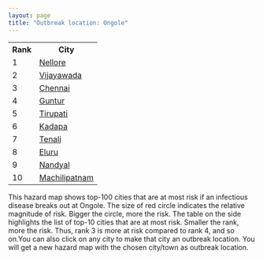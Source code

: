 ```yaml
---
layout: page
title: "Outbreak location: Ongole"
---
```

<div class="flex-container">
<div class="flex-item-left" id="mapid">
<script src="https://buda-magenta.github.io/hazard_map/load_map.js"></script>

<script>
var marker_outbreak = L.marker([15.507554, 80.060800],{"autoPan": true}).addTo(map); marker_outbreak.bindTooltip("Ongole").openTooltip();

var circle_1 = L.circle([14.449372, 79.987376], {"pane": "markerPane", "color": "red", "fill": true, "fillOpacity": 0.2, "fillRule": "evenodd", "lineCap": "round", "lineJoin": "round", "opacity": 1.0, "radius": 115719, "stroke": true, "weight": 3}).addTo(map);
circle_1.bindTooltip("Nellore<br>rank: 1<br>hazard index: 0.115720")
circle_1.bindPopup('<a href="https://buda-magenta.github.io/hazard_map/Nellore">Nellore</a>')

var circle_2 = L.circle([16.508759, 80.618510], {"pane": "markerPane", "color": "red", "fill": true, "fillOpacity": 0.2, "fillRule": "evenodd", "lineCap": "round", "lineJoin": "round", "opacity": 1.0, "radius": 60325, "stroke": true, "weight": 3}).addTo(map);
circle_2.bindTooltip("Vijayawada<br>rank: 2<br>hazard index: 0.060325")
circle_2.bindPopup('<a href="https://buda-magenta.github.io/hazard_map/Vijayawada">Vijayawada</a>')

var circle_3 = L.circle([13.083694, 80.270186], {"pane": "markerPane", "color": "red", "fill": true, "fillOpacity": 0.2, "fillRule": "evenodd", "lineCap": "round", "lineJoin": "round", "opacity": 1.0, "radius": 25767, "stroke": true, "weight": 3}).addTo(map);
circle_3.bindTooltip("Chennai<br>rank: 3<br>hazard index: 0.025767")
circle_3.bindPopup('<a href="https://buda-magenta.github.io/hazard_map/Chennai">Chennai</a>')

var circle_4 = L.circle([16.291519, 80.454159], {"pane": "markerPane", "color": "red", "fill": true, "fillOpacity": 0.2, "fillRule": "evenodd", "lineCap": "round", "lineJoin": "round", "opacity": 1.0, "radius": 22494, "stroke": true, "weight": 3}).addTo(map);
circle_4.bindTooltip("Guntur<br>rank: 4<br>hazard index: 0.022495")
circle_4.bindPopup('<a href="https://buda-magenta.github.io/hazard_map/Guntur">Guntur</a>')

var circle_5 = L.circle([13.631637, 79.423171], {"pane": "markerPane", "color": "red", "fill": true, "fillOpacity": 0.2, "fillRule": "evenodd", "lineCap": "round", "lineJoin": "round", "opacity": 1.0, "radius": 22053, "stroke": true, "weight": 3}).addTo(map);
circle_5.bindTooltip("Tirupati<br>rank: 5<br>hazard index: 0.022053")
circle_5.bindPopup('<a href="https://buda-magenta.github.io/hazard_map/Tirupati">Tirupati</a>')

var circle_6 = L.circle([14.475294, 78.821686], {"pane": "markerPane", "color": "red", "fill": true, "fillOpacity": 0.2, "fillRule": "evenodd", "lineCap": "round", "lineJoin": "round", "opacity": 1.0, "radius": 12834, "stroke": true, "weight": 3}).addTo(map);
circle_6.bindTooltip("Kadapa<br>rank: 6<br>hazard index: 0.012834")
circle_6.bindPopup('<a href="https://buda-magenta.github.io/hazard_map/Kadapa">Kadapa</a>')

var circle_7 = L.circle([16.237773, 80.646422], {"pane": "markerPane", "color": "red", "fill": true, "fillOpacity": 0.2, "fillRule": "evenodd", "lineCap": "round", "lineJoin": "round", "opacity": 1.0, "radius": 9878, "stroke": true, "weight": 3}).addTo(map);
circle_7.bindTooltip("Tenali<br>rank: 7<br>hazard index: 0.009878")
circle_7.bindPopup('<a href="https://buda-magenta.github.io/hazard_map/Tenali">Tenali</a>')

var circle_8 = L.circle([16.676135, 81.170868], {"pane": "markerPane", "color": "red", "fill": true, "fillOpacity": 0.2, "fillRule": "evenodd", "lineCap": "round", "lineJoin": "round", "opacity": 1.0, "radius": 7819, "stroke": true, "weight": 3}).addTo(map);
circle_8.bindTooltip("Eluru<br>rank: 8<br>hazard index: 0.007820")
circle_8.bindPopup('<a href="https://buda-magenta.github.io/hazard_map/Eluru">Eluru</a>')

var circle_9 = L.circle([15.475377, 78.478558], {"pane": "markerPane", "color": "red", "fill": true, "fillOpacity": 0.2, "fillRule": "evenodd", "lineCap": "round", "lineJoin": "round", "opacity": 1.0, "radius": 7727, "stroke": true, "weight": 3}).addTo(map);
circle_9.bindTooltip("Nandyal<br>rank: 9<br>hazard index: 0.007727")
circle_9.bindPopup('<a href="https://buda-magenta.github.io/hazard_map/Nandyal">Nandyal</a>')

var circle_10 = L.circle([16.181939, 81.135130], {"pane": "markerPane", "color": "red", "fill": true, "fillOpacity": 0.2, "fillRule": "evenodd", "lineCap": "round", "lineJoin": "round", "opacity": 1.0, "radius": 6403, "stroke": true, "weight": 3}).addTo(map);
circle_10.bindTooltip("Machilipatnam<br>rank: 10<br>hazard index: 0.006404")
circle_10.bindPopup('<a href="https://buda-magenta.github.io/hazard_map/Machilipatnam">Machilipatnam</a>')

var circle_11 = L.circle([17.723128, 83.301284], {"pane": "markerPane", "color": "red", "fill": true, "fillOpacity": 0.2, "fillRule": "evenodd", "lineCap": "round", "lineJoin": "round", "opacity": 1.0, "radius": 6389, "stroke": true, "weight": 3}).addTo(map);
circle_11.bindTooltip("Visakhapatnam<br>rank: 11<br>hazard index: 0.006389")
circle_11.bindPopup('<a href="https://buda-magenta.github.io/hazard_map/Visakhapatnam">Visakhapatnam</a>')

var circle_12 = L.circle([14.752266, 78.548552], {"pane": "markerPane", "color": "red", "fill": true, "fillOpacity": 0.2, "fillRule": "evenodd", "lineCap": "round", "lineJoin": "round", "opacity": 1.0, "radius": 6355, "stroke": true, "weight": 3}).addTo(map);
circle_12.bindTooltip("Proddatur<br>rank: 12<br>hazard index: 0.006356")
circle_12.bindPopup('<a href="https://buda-magenta.github.io/hazard_map/Proddatur">Proddatur</a>')

var circle_13 = L.circle([17.388786, 78.461065], {"pane": "markerPane", "color": "red", "fill": true, "fillOpacity": 0.2, "fillRule": "evenodd", "lineCap": "round", "lineJoin": "round", "opacity": 1.0, "radius": 5813, "stroke": true, "weight": 3}).addTo(map);
circle_13.bindTooltip("Hyderabad<br>rank: 13<br>hazard index: 0.005814")
circle_13.bindPopup('<a href="https://buda-magenta.github.io/hazard_map/Hyderabad">Hyderabad</a>')

var circle_14 = L.circle([16.094950, 80.165878], {"pane": "markerPane", "color": "red", "fill": true, "fillOpacity": 0.2, "fillRule": "evenodd", "lineCap": "round", "lineJoin": "round", "opacity": 1.0, "radius": 5562, "stroke": true, "weight": 3}).addTo(map);
circle_14.bindTooltip("Chilakaluripet<br>rank: 14<br>hazard index: 0.005563")
circle_14.bindPopup('<a href="https://buda-magenta.github.io/hazard_map/Chilakaluripet">Chilakaluripet</a>')

var circle_15 = L.circle([16.542769, 81.527344], {"pane": "markerPane", "color": "red", "fill": true, "fillOpacity": 0.2, "fillRule": "evenodd", "lineCap": "round", "lineJoin": "round", "opacity": 1.0, "radius": 5549, "stroke": true, "weight": 3}).addTo(map);
circle_15.bindTooltip("Bhimavaram<br>rank: 15<br>hazard index: 0.005550")
circle_15.bindPopup('<a href="https://buda-magenta.github.io/hazard_map/Bhimavaram">Bhimavaram</a>')

var circle_16 = L.circle([16.432998, 80.993715], {"pane": "markerPane", "color": "red", "fill": true, "fillOpacity": 0.2, "fillRule": "evenodd", "lineCap": "round", "lineJoin": "round", "opacity": 1.0, "radius": 4898, "stroke": true, "weight": 3}).addTo(map);
circle_16.bindTooltip("Gudivada<br>rank: 16<br>hazard index: 0.004898")
circle_16.bindPopup('<a href="https://buda-magenta.github.io/hazard_map/Gudivada">Gudivada</a>')

var circle_17 = L.circle([17.005045, 81.780473], {"pane": "markerPane", "color": "red", "fill": true, "fillOpacity": 0.2, "fillRule": "evenodd", "lineCap": "round", "lineJoin": "round", "opacity": 1.0, "radius": 4488, "stroke": true, "weight": 3}).addTo(map);
circle_17.bindTooltip("Rajahmundry<br>rank: 17<br>hazard index: 0.004488")
circle_17.bindPopup('<a href="https://buda-magenta.github.io/hazard_map/Rajahmundry">Rajahmundry</a>')

var circle_18 = L.circle([12.979120, 77.591300], {"pane": "markerPane", "color": "red", "fill": true, "fillOpacity": 0.2, "fillRule": "evenodd", "lineCap": "round", "lineJoin": "round", "opacity": 1.0, "radius": 3954, "stroke": true, "weight": 3}).addTo(map);
circle_18.bindTooltip("Bangalore<br>rank: 18<br>hazard index: 0.003954")
circle_18.bindPopup('<a href="https://buda-magenta.github.io/hazard_map/Bangalore">Bangalore</a>')

var circle_19 = L.circle([16.238924, 80.047288], {"pane": "markerPane", "color": "red", "fill": true, "fillOpacity": 0.2, "fillRule": "evenodd", "lineCap": "round", "lineJoin": "round", "opacity": 1.0, "radius": 3090, "stroke": true, "weight": 3}).addTo(map);
circle_19.bindTooltip("Narasaraopet<br>rank: 19<br>hazard index: 0.003091")
circle_19.bindPopup('<a href="https://buda-magenta.github.io/hazard_map/Narasaraopet">Narasaraopet</a>')

var circle_20 = L.circle([16.943738, 82.235061], {"pane": "markerPane", "color": "red", "fill": true, "fillOpacity": 0.2, "fillRule": "evenodd", "lineCap": "round", "lineJoin": "round", "opacity": 1.0, "radius": 2995, "stroke": true, "weight": 3}).addTo(map);
circle_20.bindTooltip("Kakinada<br>rank: 20<br>hazard index: 0.002995")
circle_20.bindPopup('<a href="https://buda-magenta.github.io/hazard_map/Kakinada">Kakinada</a>')

var circle_21 = L.circle([11.001812, 76.962842], {"pane": "markerPane", "color": "red", "fill": true, "fillOpacity": 0.2, "fillRule": "evenodd", "lineCap": "round", "lineJoin": "round", "opacity": 1.0, "radius": 2704, "stroke": true, "weight": 3}).addTo(map);
circle_21.bindTooltip("Coimbatore<br>rank: 21<br>hazard index: 0.002705")
circle_21.bindPopup('<a href="https://buda-magenta.github.io/hazard_map/Coimbatore">Coimbatore</a>')

var circle_22 = L.circle([11.664300, 78.146000], {"pane": "markerPane", "color": "red", "fill": true, "fillOpacity": 0.2, "fillRule": "evenodd", "lineCap": "round", "lineJoin": "round", "opacity": 1.0, "radius": 2117, "stroke": true, "weight": 3}).addTo(map);
circle_22.bindTooltip("Salem<br>rank: 22<br>hazard index: 0.002118")
circle_22.bindPopup('<a href="https://buda-magenta.github.io/hazard_map/Salem">Salem</a>')

var circle_23 = L.circle([22.541418, 88.357691], {"pane": "markerPane", "color": "red", "fill": true, "fillOpacity": 0.2, "fillRule": "evenodd", "lineCap": "round", "lineJoin": "round", "opacity": 1.0, "radius": 2081, "stroke": true, "weight": 3}).addTo(map);
circle_23.bindTooltip("Kolkata<br>rank: 23<br>hazard index: 0.002082")
circle_23.bindPopup('<a href="https://buda-magenta.github.io/hazard_map/Kolkata">Kolkata</a>')

var circle_24 = L.circle([13.160105, 79.155551], {"pane": "markerPane", "color": "red", "fill": true, "fillOpacity": 0.2, "fillRule": "evenodd", "lineCap": "round", "lineJoin": "round", "opacity": 1.0, "radius": 1987, "stroke": true, "weight": 3}).addTo(map);
circle_24.bindTooltip("Chittoor<br>rank: 24<br>hazard index: 0.001987")
circle_24.bindPopup('<a href="https://buda-magenta.github.io/hazard_map/Chittoor">Chittoor</a>')

var circle_25 = L.circle([16.857964, 79.217494], {"pane": "markerPane", "color": "red", "fill": true, "fillOpacity": 0.2, "fillRule": "evenodd", "lineCap": "round", "lineJoin": "round", "opacity": 1.0, "radius": 1478, "stroke": true, "weight": 3}).addTo(map);
circle_25.bindTooltip("Nalgonda<br>rank: 25<br>hazard index: 0.001478")
circle_25.bindPopup('<a href="https://buda-magenta.github.io/hazard_map/Nalgonda">Nalgonda</a>')

var circle_26 = L.circle([13.573260, 78.479146], {"pane": "markerPane", "color": "red", "fill": true, "fillOpacity": 0.2, "fillRule": "evenodd", "lineCap": "round", "lineJoin": "round", "opacity": 1.0, "radius": 1271, "stroke": true, "weight": 3}).addTo(map);
circle_26.bindTooltip("Madanapalle<br>rank: 26<br>hazard index: 0.001272")
circle_26.bindPopup('<a href="https://buda-magenta.github.io/hazard_map/Madanapalle">Madanapalle</a>')

var circle_27 = L.circle([14.422347, 77.720069], {"pane": "markerPane", "color": "red", "fill": true, "fillOpacity": 0.2, "fillRule": "evenodd", "lineCap": "round", "lineJoin": "round", "opacity": 1.0, "radius": 1143, "stroke": true, "weight": 3}).addTo(map);
circle_27.bindTooltip("Dharmavaram<br>rank: 27<br>hazard index: 0.001144")
circle_27.bindPopup('<a href="https://buda-magenta.github.io/hazard_map/Dharmavaram">Dharmavaram</a>')

var circle_28 = L.circle([16.870988, 79.561398], {"pane": "markerPane", "color": "red", "fill": true, "fillOpacity": 0.2, "fillRule": "evenodd", "lineCap": "round", "lineJoin": "round", "opacity": 1.0, "radius": 1135, "stroke": true, "weight": 3}).addTo(map);
circle_28.bindTooltip("Miryalaguda<br>rank: 28<br>hazard index: 0.001136")
circle_28.bindPopup('<a href="https://buda-magenta.github.io/hazard_map/Miryalaguda">Miryalaguda</a>')

var circle_29 = L.circle([11.101781, 77.345192], {"pane": "markerPane", "color": "red", "fill": true, "fillOpacity": 0.2, "fillRule": "evenodd", "lineCap": "round", "lineJoin": "round", "opacity": 1.0, "radius": 966, "stroke": true, "weight": 3}).addTo(map);
circle_29.bindTooltip("Tiruppur<br>rank: 29<br>hazard index: 0.000966")
circle_29.bindPopup('<a href="https://buda-magenta.github.io/hazard_map/Tiruppur">Tiruppur</a>')

var circle_30 = L.circle([20.266777, 85.843559], {"pane": "markerPane", "color": "red", "fill": true, "fillOpacity": 0.2, "fillRule": "evenodd", "lineCap": "round", "lineJoin": "round", "opacity": 1.0, "radius": 942, "stroke": true, "weight": 3}).addTo(map);
circle_30.bindTooltip("Bhubaneswar<br>rank: 30<br>hazard index: 0.000942")
circle_30.bindPopup('<a href="https://buda-magenta.github.io/hazard_map/Bhubaneswar">Bhubaneswar</a>')

var circle_31 = L.circle([21.149813, 79.082056], {"pane": "markerPane", "color": "red", "fill": true, "fillOpacity": 0.2, "fillRule": "evenodd", "lineCap": "round", "lineJoin": "round", "opacity": 1.0, "radius": 872, "stroke": true, "weight": 3}).addTo(map);
circle_31.bindTooltip("Nagpur<br>rank: 31<br>hazard index: 0.000873")
circle_31.bindPopup('<a href="https://buda-magenta.github.io/hazard_map/Nagpur">Nagpur</a>')

var circle_32 = L.circle([8.576971, 77.050125], {"pane": "markerPane", "color": "red", "fill": true, "fillOpacity": 0.2, "fillRule": "evenodd", "lineCap": "round", "lineJoin": "round", "opacity": 1.0, "radius": 856, "stroke": true, "weight": 3}).addTo(map);
circle_32.bindTooltip("Thiruvananthapuram<br>rank: 32<br>hazard index: 0.000857")
circle_32.bindPopup('<a href="https://buda-magenta.github.io/hazard_map/Thiruvananthapuram">Thiruvananthapuram</a>')

var circle_33 = L.circle([10.525626, 76.213254], {"pane": "markerPane", "color": "red", "fill": true, "fillOpacity": 0.2, "fillRule": "evenodd", "lineCap": "round", "lineJoin": "round", "opacity": 1.0, "radius": 712, "stroke": true, "weight": 3}).addTo(map);
circle_33.bindTooltip("Thrissur<br>rank: 33<br>hazard index: 0.000712")
circle_33.bindPopup('<a href="https://buda-magenta.github.io/hazard_map/Thrissur">Thrissur</a>')

var circle_34 = L.circle([15.830925, 78.042537], {"pane": "markerPane", "color": "red", "fill": true, "fillOpacity": 0.2, "fillRule": "evenodd", "lineCap": "round", "lineJoin": "round", "opacity": 1.0, "radius": 710, "stroke": true, "weight": 3}).addTo(map);
circle_34.bindTooltip("Kurnool<br>rank: 34<br>hazard index: 0.000710")
circle_34.bindPopup('<a href="https://buda-magenta.github.io/hazard_map/Kurnool">Kurnool</a>')

var circle_35 = L.circle([13.125476, 80.094090], {"pane": "markerPane", "color": "red", "fill": true, "fillOpacity": 0.2, "fillRule": "evenodd", "lineCap": "round", "lineJoin": "round", "opacity": 1.0, "radius": 703, "stroke": true, "weight": 3}).addTo(map);
circle_35.bindTooltip("Avadi<br>rank: 35<br>hazard index: 0.000704")
circle_35.bindPopup('<a href="https://buda-magenta.github.io/hazard_map/Avadi">Avadi</a>')

var circle_36 = L.circle([16.876586, 81.545145], {"pane": "markerPane", "color": "red", "fill": true, "fillOpacity": 0.2, "fillRule": "evenodd", "lineCap": "round", "lineJoin": "round", "opacity": 1.0, "radius": 646, "stroke": true, "weight": 3}).addTo(map);
circle_36.bindTooltip("Tadepalligudem<br>rank: 36<br>hazard index: 0.000646")
circle_36.bindPopup('<a href="https://buda-magenta.github.io/hazard_map/Tadepalligudem">Tadepalligudem</a>')

var circle_37 = L.circle([10.804973, 78.687030], {"pane": "markerPane", "color": "red", "fill": true, "fillOpacity": 0.2, "fillRule": "evenodd", "lineCap": "round", "lineJoin": "round", "opacity": 1.0, "radius": 640, "stroke": true, "weight": 3}).addTo(map);
circle_37.bindTooltip("Tiruchirappalli<br>rank: 37<br>hazard index: 0.000640")
circle_37.bindPopup('<a href="https://buda-magenta.github.io/hazard_map/Tiruchirappalli">Tiruchirappalli</a>')

var circle_38 = L.circle([17.980609, 79.598212], {"pane": "markerPane", "color": "red", "fill": true, "fillOpacity": 0.2, "fillRule": "evenodd", "lineCap": "round", "lineJoin": "round", "opacity": 1.0, "radius": 602, "stroke": true, "weight": 3}).addTo(map);
circle_38.bindTooltip("Warangal<br>rank: 38<br>hazard index: 0.000602")
circle_38.bindPopup('<a href="https://buda-magenta.github.io/hazard_map/Warangal">Warangal</a>')

var circle_39 = L.circle([15.143395, 76.919388], {"pane": "markerPane", "color": "red", "fill": true, "fillOpacity": 0.2, "fillRule": "evenodd", "lineCap": "round", "lineJoin": "round", "opacity": 1.0, "radius": 550, "stroke": true, "weight": 3}).addTo(map);
circle_39.bindTooltip("Bellary<br>rank: 39<br>hazard index: 0.000551")
circle_39.bindPopup('<a href="https://buda-magenta.github.io/hazard_map/Bellary">Bellary</a>')

var circle_40 = L.circle([23.795281, 86.430964], {"pane": "markerPane", "color": "red", "fill": true, "fillOpacity": 0.2, "fillRule": "evenodd", "lineCap": "round", "lineJoin": "round", "opacity": 1.0, "radius": 538, "stroke": true, "weight": 3}).addTo(map);
circle_40.bindTooltip("Dhanbad<br>rank: 40<br>hazard index: 0.000539")
circle_40.bindPopup('<a href="https://buda-magenta.github.io/hazard_map/Dhanbad">Dhanbad</a>')

var circle_41 = L.circle([18.112082, 83.405220], {"pane": "markerPane", "color": "red", "fill": true, "fillOpacity": 0.2, "fillRule": "evenodd", "lineCap": "round", "lineJoin": "round", "opacity": 1.0, "radius": 511, "stroke": true, "weight": 3}).addTo(map);
circle_41.bindTooltip("Vizianagaram<br>rank: 41<br>hazard index: 0.000511")
circle_41.bindPopup('<a href="https://buda-magenta.github.io/hazard_map/Vizianagaram">Vizianagaram</a>')

var circle_42 = L.circle([13.156387, 80.300528], {"pane": "markerPane", "color": "red", "fill": true, "fillOpacity": 0.2, "fillRule": "evenodd", "lineCap": "round", "lineJoin": "round", "opacity": 1.0, "radius": 507, "stroke": true, "weight": 3}).addTo(map);
circle_42.bindTooltip("Tiruvottiyur<br>rank: 42<br>hazard index: 0.000507")
circle_42.bindPopup('<a href="https://buda-magenta.github.io/hazard_map/Tiruvottiyur">Tiruvottiyur</a>')

var circle_43 = L.circle([12.794811, 79.000641], {"pane": "markerPane", "color": "red", "fill": true, "fillOpacity": 0.2, "fillRule": "evenodd", "lineCap": "round", "lineJoin": "round", "opacity": 1.0, "radius": 502, "stroke": true, "weight": 3}).addTo(map);
circle_43.bindTooltip("Vellore<br>rank: 43<br>hazard index: 0.000503")
circle_43.bindPopup('<a href="https://buda-magenta.github.io/hazard_map/Vellore">Vellore</a>')

var circle_44 = L.circle([20.468600, 85.879200], {"pane": "markerPane", "color": "red", "fill": true, "fillOpacity": 0.2, "fillRule": "evenodd", "lineCap": "round", "lineJoin": "round", "opacity": 1.0, "radius": 500, "stroke": true, "weight": 3}).addTo(map);
circle_44.bindTooltip("Cuttack<br>rank: 44<br>hazard index: 0.000500")
circle_44.bindPopup('<a href="https://buda-magenta.github.io/hazard_map/Cuttack">Cuttack</a>')

var circle_45 = L.circle([23.370035, 85.325013], {"pane": "markerPane", "color": "red", "fill": true, "fillOpacity": 0.2, "fillRule": "evenodd", "lineCap": "round", "lineJoin": "round", "opacity": 1.0, "radius": 497, "stroke": true, "weight": 3}).addTo(map);
circle_45.bindTooltip("Ranchi<br>rank: 45<br>hazard index: 0.000498")
circle_45.bindPopup('<a href="https://buda-magenta.github.io/hazard_map/Ranchi">Ranchi</a>')

var circle_46 = L.circle([19.075990, 72.877393], {"pane": "markerPane", "color": "red", "fill": true, "fillOpacity": 0.2, "fillRule": "evenodd", "lineCap": "round", "lineJoin": "round", "opacity": 1.0, "radius": 487, "stroke": true, "weight": 3}).addTo(map);
circle_46.bindTooltip("Mumbai<br>rank: 46<br>hazard index: 0.000488")
circle_46.bindPopup('<a href="https://buda-magenta.github.io/hazard_map/Mumbai">Mumbai</a>')

var circle_47 = L.circle([28.651718, 77.221939], {"pane": "markerPane", "color": "red", "fill": true, "fillOpacity": 0.2, "fillRule": "evenodd", "lineCap": "round", "lineJoin": "round", "opacity": 1.0, "radius": 485, "stroke": true, "weight": 3}).addTo(map);
circle_47.bindTooltip("Delhi<br>rank: 47<br>hazard index: 0.000485")
circle_47.bindPopup('<a href="https://buda-magenta.github.io/hazard_map/Delhi">Delhi</a>')

var circle_48 = L.circle([9.926115, 78.114098], {"pane": "markerPane", "color": "red", "fill": true, "fillOpacity": 0.2, "fillRule": "evenodd", "lineCap": "round", "lineJoin": "round", "opacity": 1.0, "radius": 460, "stroke": true, "weight": 3}).addTo(map);
circle_48.bindTooltip("Madurai<br>rank: 48<br>hazard index: 0.000460")
circle_48.bindPopup('<a href="https://buda-magenta.github.io/hazard_map/Madurai">Madurai</a>')

var circle_49 = L.circle([8.887951, 76.595501], {"pane": "markerPane", "color": "red", "fill": true, "fillOpacity": 0.2, "fillRule": "evenodd", "lineCap": "round", "lineJoin": "round", "opacity": 1.0, "radius": 437, "stroke": true, "weight": 3}).addTo(map);
circle_49.bindTooltip("Kollam<br>rank: 49<br>hazard index: 0.000438")
circle_49.bindPopup('<a href="https://buda-magenta.github.io/hazard_map/Kollam">Kollam</a>')

var circle_50 = L.circle([12.989816, 80.100987], {"pane": "markerPane", "color": "red", "fill": true, "fillOpacity": 0.2, "fillRule": "evenodd", "lineCap": "round", "lineJoin": "round", "opacity": 1.0, "radius": 429, "stroke": true, "weight": 3}).addTo(map);
circle_50.bindTooltip("Pallavaram<br>rank: 50<br>hazard index: 0.000429")
circle_50.bindPopup('<a href="https://buda-magenta.github.io/hazard_map/Pallavaram">Pallavaram</a>')

var circle_51 = L.circle([11.369204, 77.676627], {"pane": "markerPane", "color": "red", "fill": true, "fillOpacity": 0.2, "fillRule": "evenodd", "lineCap": "round", "lineJoin": "round", "opacity": 1.0, "radius": 399, "stroke": true, "weight": 3}).addTo(map);
circle_51.bindTooltip("Erode<br>rank: 51<br>hazard index: 0.000400")
circle_51.bindPopup('<a href="https://buda-magenta.github.io/hazard_map/Erode">Erode</a>')

var circle_52 = L.circle([12.227213, 79.070156], {"pane": "markerPane", "color": "red", "fill": true, "fillOpacity": 0.2, "fillRule": "evenodd", "lineCap": "round", "lineJoin": "round", "opacity": 1.0, "radius": 391, "stroke": true, "weight": 3}).addTo(map);
circle_52.bindTooltip("Tiruvannamalai<br>rank: 52<br>hazard index: 0.000391")
circle_52.bindPopup('<a href="https://buda-magenta.github.io/hazard_map/Tiruvannamalai">Tiruvannamalai</a>')

var circle_53 = L.circle([12.929903, 80.111823], {"pane": "markerPane", "color": "red", "fill": true, "fillOpacity": 0.2, "fillRule": "evenodd", "lineCap": "round", "lineJoin": "round", "opacity": 1.0, "radius": 342, "stroke": true, "weight": 3}).addTo(map);
circle_53.bindTooltip("Tambaram<br>rank: 53<br>hazard index: 0.000342")
circle_53.bindPopup('<a href="https://buda-magenta.github.io/hazard_map/Tambaram">Tambaram</a>')

var circle_54 = L.circle([10.787898, 76.474087], {"pane": "markerPane", "color": "red", "fill": true, "fillOpacity": 0.2, "fillRule": "evenodd", "lineCap": "round", "lineJoin": "round", "opacity": 1.0, "radius": 333, "stroke": true, "weight": 3}).addTo(map);
circle_54.bindTooltip("Palakkad<br>rank: 54<br>hazard index: 0.000334")
circle_54.bindPopup('<a href="https://buda-magenta.github.io/hazard_map/Palakkad">Palakkad</a>')

var circle_55 = L.circle([14.654623, 77.556260], {"pane": "markerPane", "color": "red", "fill": true, "fillOpacity": 0.2, "fillRule": "evenodd", "lineCap": "round", "lineJoin": "round", "opacity": 1.0, "radius": 320, "stroke": true, "weight": 3}).addTo(map);
circle_55.bindTooltip("Anantapur<br>rank: 55<br>hazard index: 0.000321")
circle_55.bindPopup('<a href="https://buda-magenta.github.io/hazard_map/Anantapur">Anantapur</a>')

var circle_56 = L.circle([12.836393, 79.705330], {"pane": "markerPane", "color": "red", "fill": true, "fillOpacity": 0.2, "fillRule": "evenodd", "lineCap": "round", "lineJoin": "round", "opacity": 1.0, "radius": 311, "stroke": true, "weight": 3}).addTo(map);
circle_56.bindTooltip("Kanchipuram<br>rank: 56<br>hazard index: 0.000312")
circle_56.bindPopup('<a href="https://buda-magenta.github.io/hazard_map/Kanchipuram">Kanchipuram</a>')

var circle_57 = L.circle([25.531031, 78.652689], {"pane": "markerPane", "color": "red", "fill": true, "fillOpacity": 0.2, "fillRule": "evenodd", "lineCap": "round", "lineJoin": "round", "opacity": 1.0, "radius": 311, "stroke": true, "weight": 3}).addTo(map);
circle_57.bindTooltip("Jhansi<br>rank: 57<br>hazard index: 0.000311")
circle_57.bindPopup('<a href="https://buda-magenta.github.io/hazard_map/Jhansi">Jhansi</a>')

var circle_58 = L.circle([15.266493, 76.387230], {"pane": "markerPane", "color": "red", "fill": true, "fillOpacity": 0.2, "fillRule": "evenodd", "lineCap": "round", "lineJoin": "round", "opacity": 1.0, "radius": 277, "stroke": true, "weight": 3}).addTo(map);
circle_58.bindTooltip("Hospet<br>rank: 58<br>hazard index: 0.000277")
circle_58.bindPopup('<a href="https://buda-magenta.github.io/hazard_map/Hospet">Hospet</a>')

var circle_59 = L.circle([25.438130, 81.833800], {"pane": "markerPane", "color": "red", "fill": true, "fillOpacity": 0.2, "fillRule": "evenodd", "lineCap": "round", "lineJoin": "round", "opacity": 1.0, "radius": 267, "stroke": true, "weight": 3}).addTo(map);
circle_59.bindTooltip("Allahabad<br>rank: 59<br>hazard index: 0.000267")
circle_59.bindPopup('<a href="https://buda-magenta.github.io/hazard_map/Allahabad">Allahabad</a>')

var circle_60 = L.circle([11.715950, 79.767053], {"pane": "markerPane", "color": "red", "fill": true, "fillOpacity": 0.2, "fillRule": "evenodd", "lineCap": "round", "lineJoin": "round", "opacity": 1.0, "radius": 262, "stroke": true, "weight": 3}).addTo(map);
circle_60.bindTooltip("Cuddalore Port<br>rank: 60<br>hazard index: 0.000262")
circle_60.bindPopup('<a href="https://buda-magenta.github.io/hazard_map/Cuddalore_Port">Cuddalore Port</a>')

var circle_61 = L.circle([21.237947, 81.633683], {"pane": "markerPane", "color": "red", "fill": true, "fillOpacity": 0.2, "fillRule": "evenodd", "lineCap": "round", "lineJoin": "round", "opacity": 1.0, "radius": 255, "stroke": true, "weight": 3}).addTo(map);
circle_61.bindTooltip("Raipur<br>rank: 61<br>hazard index: 0.000255")
circle_61.bindPopup('<a href="https://buda-magenta.github.io/hazard_map/Raipur">Raipur</a>')

var circle_62 = L.circle([23.160894, 79.949770], {"pane": "markerPane", "color": "red", "fill": true, "fillOpacity": 0.2, "fillRule": "evenodd", "lineCap": "round", "lineJoin": "round", "opacity": 1.0, "radius": 252, "stroke": true, "weight": 3}).addTo(map);
circle_62.bindTooltip("Jabalpur<br>rank: 62<br>hazard index: 0.000252")
circle_62.bindPopup('<a href="https://buda-magenta.github.io/hazard_map/Jabalpur">Jabalpur</a>')

var circle_63 = L.circle([15.426365, 75.630079], {"pane": "markerPane", "color": "red", "fill": true, "fillOpacity": 0.2, "fillRule": "evenodd", "lineCap": "round", "lineJoin": "round", "opacity": 1.0, "radius": 232, "stroke": true, "weight": 3}).addTo(map);
circle_63.bindTooltip("Gadag<br>rank: 63<br>hazard index: 0.000232")
circle_63.bindPopup('<a href="https://buda-magenta.github.io/hazard_map/Gadag">Gadag</a>')

var circle_64 = L.circle([15.119651, 77.455290], {"pane": "markerPane", "color": "red", "fill": true, "fillOpacity": 0.2, "fillRule": "evenodd", "lineCap": "round", "lineJoin": "round", "opacity": 1.0, "radius": 227, "stroke": true, "weight": 3}).addTo(map);
circle_64.bindTooltip("Guntakal<br>rank: 64<br>hazard index: 0.000227")
circle_64.bindPopup('<a href="https://buda-magenta.github.io/hazard_map/Guntakal">Guntakal</a>')

var circle_65 = L.circle([23.021624, 72.579707], {"pane": "markerPane", "color": "red", "fill": true, "fillOpacity": 0.2, "fillRule": "evenodd", "lineCap": "round", "lineJoin": "round", "opacity": 1.0, "radius": 200, "stroke": true, "weight": 3}).addTo(map);
circle_65.bindTooltip("Ahmedabad<br>rank: 65<br>hazard index: 0.000201")
circle_65.bindPopup('<a href="https://buda-magenta.github.io/hazard_map/Ahmedabad">Ahmedabad</a>')

var circle_66 = L.circle([14.906956, 78.009707], {"pane": "markerPane", "color": "red", "fill": true, "fillOpacity": 0.2, "fillRule": "evenodd", "lineCap": "round", "lineJoin": "round", "opacity": 1.0, "radius": 192, "stroke": true, "weight": 3}).addTo(map);
circle_66.bindTooltip("Tadipatri<br>rank: 66<br>hazard index: 0.000192")
circle_66.bindPopup('<a href="https://buda-magenta.github.io/hazard_map/Tadipatri">Tadipatri</a>')

var circle_67 = L.circle([23.699128, 85.991069], {"pane": "markerPane", "color": "red", "fill": true, "fillOpacity": 0.2, "fillRule": "evenodd", "lineCap": "round", "lineJoin": "round", "opacity": 1.0, "radius": 192, "stroke": true, "weight": 3}).addTo(map);
circle_67.bindTooltip("Bokaro<br>rank: 67<br>hazard index: 0.000192")
circle_67.bindPopup('<a href="https://buda-magenta.github.io/hazard_map/Bokaro">Bokaro</a>')

var circle_68 = L.circle([12.305183, 76.655361], {"pane": "markerPane", "color": "red", "fill": true, "fillOpacity": 0.2, "fillRule": "evenodd", "lineCap": "round", "lineJoin": "round", "opacity": 1.0, "radius": 185, "stroke": true, "weight": 3}).addTo(map);
circle_68.bindTooltip("Mysore<br>rank: 68<br>hazard index: 0.000186")
circle_68.bindPopup('<a href="https://buda-magenta.github.io/hazard_map/Mysore">Mysore</a>')

var circle_69 = L.circle([18.521428, 73.854454], {"pane": "markerPane", "color": "red", "fill": true, "fillOpacity": 0.2, "fillRule": "evenodd", "lineCap": "round", "lineJoin": "round", "opacity": 1.0, "radius": 185, "stroke": true, "weight": 3}).addTo(map);
circle_69.bindTooltip("Pune<br>rank: 69<br>hazard index: 0.000185")
circle_69.bindPopup('<a href="https://buda-magenta.github.io/hazard_map/Pune">Pune</a>')

var circle_70 = L.circle([22.214285, 84.872437], {"pane": "markerPane", "color": "red", "fill": true, "fillOpacity": 0.2, "fillRule": "evenodd", "lineCap": "round", "lineJoin": "round", "opacity": 1.0, "radius": 180, "stroke": true, "weight": 3}).addTo(map);
circle_70.bindTooltip("Raurkela<br>rank: 70<br>hazard index: 0.000181")
circle_70.bindPopup('<a href="https://buda-magenta.github.io/hazard_map/Raurkela">Raurkela</a>')

var circle_71 = L.circle([25.133173, 86.525040], {"pane": "markerPane", "color": "red", "fill": true, "fillOpacity": 0.2, "fillRule": "evenodd", "lineCap": "round", "lineJoin": "round", "opacity": 1.0, "radius": 176, "stroke": true, "weight": 3}).addTo(map);
circle_71.bindTooltip("Kharagpur<br>rank: 71<br>hazard index: 0.000177")
circle_71.bindPopup('<a href="https://buda-magenta.github.io/hazard_map/Kharagpur">Kharagpur</a>')

var circle_72 = L.circle([21.170200, 72.831100], {"pane": "markerPane", "color": "red", "fill": true, "fillOpacity": 0.2, "fillRule": "evenodd", "lineCap": "round", "lineJoin": "round", "opacity": 1.0, "radius": 160, "stroke": true, "weight": 3}).addTo(map);
circle_72.bindTooltip("Surat<br>rank: 72<br>hazard index: 0.000161")
circle_72.bindPopup('<a href="https://buda-magenta.github.io/hazard_map/Surat">Surat</a>')

var circle_73 = L.circle([26.180598, 91.753943], {"pane": "markerPane", "color": "red", "fill": true, "fillOpacity": 0.2, "fillRule": "evenodd", "lineCap": "round", "lineJoin": "round", "opacity": 1.0, "radius": 155, "stroke": true, "weight": 3}).addTo(map);
circle_73.bindTooltip("Guwahati<br>rank: 73<br>hazard index: 0.000156")
circle_73.bindPopup('<a href="https://buda-magenta.github.io/hazard_map/Guwahati">Guwahati</a>')

var circle_74 = L.circle([23.258486, 77.401989], {"pane": "markerPane", "color": "red", "fill": true, "fillOpacity": 0.2, "fillRule": "evenodd", "lineCap": "round", "lineJoin": "round", "opacity": 1.0, "radius": 147, "stroke": true, "weight": 3}).addTo(map);
circle_74.bindTooltip("Bhopal<br>rank: 74<br>hazard index: 0.000148")
circle_74.bindPopup('<a href="https://buda-magenta.github.io/hazard_map/Bhopal">Bhopal</a>')

var circle_75 = L.circle([18.320022, 83.916077], {"pane": "markerPane", "color": "red", "fill": true, "fillOpacity": 0.2, "fillRule": "evenodd", "lineCap": "round", "lineJoin": "round", "opacity": 1.0, "radius": 147, "stroke": true, "weight": 3}).addTo(map);
circle_75.bindTooltip("Srikakulam<br>rank: 75<br>hazard index: 0.000147")
circle_75.bindPopup('<a href="https://buda-magenta.github.io/hazard_map/Srikakulam">Srikakulam</a>')

var circle_76 = L.circle([19.309813, 84.797156], {"pane": "markerPane", "color": "red", "fill": true, "fillOpacity": 0.2, "fillRule": "evenodd", "lineCap": "round", "lineJoin": "round", "opacity": 1.0, "radius": 144, "stroke": true, "weight": 3}).addTo(map);
circle_76.bindTooltip("Brahmapur<br>rank: 76<br>hazard index: 0.000144")
circle_76.bindPopup('<a href="https://buda-magenta.github.io/hazard_map/Brahmapur">Brahmapur</a>')

var circle_77 = L.circle([17.500000, 80.333333], {"pane": "markerPane", "color": "red", "fill": true, "fillOpacity": 0.2, "fillRule": "evenodd", "lineCap": "round", "lineJoin": "round", "opacity": 1.0, "radius": 136, "stroke": true, "weight": 3}).addTo(map);
circle_77.bindTooltip("Khammam<br>rank: 77<br>hazard index: 0.000137")
circle_77.bindPopup('<a href="https://buda-magenta.github.io/hazard_map/Khammam">Khammam</a>')

var circle_78 = L.circle([25.609324, 85.123525], {"pane": "markerPane", "color": "red", "fill": true, "fillOpacity": 0.2, "fillRule": "evenodd", "lineCap": "round", "lineJoin": "round", "opacity": 1.0, "radius": 126, "stroke": true, "weight": 3}).addTo(map);
circle_78.bindTooltip("Patna<br>rank: 78<br>hazard index: 0.000127")
circle_78.bindPopup('<a href="https://buda-magenta.github.io/hazard_map/Patna">Patna</a>')

var circle_79 = L.circle([21.400000, 83.883333], {"pane": "markerPane", "color": "red", "fill": true, "fillOpacity": 0.2, "fillRule": "evenodd", "lineCap": "round", "lineJoin": "round", "opacity": 1.0, "radius": 121, "stroke": true, "weight": 3}).addTo(map);
circle_79.bindTooltip("Sambalpur<br>rank: 79<br>hazard index: 0.000121")
circle_79.bindPopup('<a href="https://buda-magenta.github.io/hazard_map/Sambalpur">Sambalpur</a>')

var circle_80 = L.circle([20.030976, 79.358139], {"pane": "markerPane", "color": "red", "fill": true, "fillOpacity": 0.2, "fillRule": "evenodd", "lineCap": "round", "lineJoin": "round", "opacity": 1.0, "radius": 119, "stroke": true, "weight": 3}).addTo(map);
circle_80.bindTooltip("Chandrapur<br>rank: 80<br>hazard index: 0.000120")
circle_80.bindPopup('<a href="https://buda-magenta.github.io/hazard_map/Chandrapur">Chandrapur</a>')

var circle_81 = L.circle([12.792907, 78.699917], {"pane": "markerPane", "color": "red", "fill": true, "fillOpacity": 0.2, "fillRule": "evenodd", "lineCap": "round", "lineJoin": "round", "opacity": 1.0, "radius": 119, "stroke": true, "weight": 3}).addTo(map);
circle_81.bindTooltip("Ambur<br>rank: 81<br>hazard index: 0.000119")
circle_81.bindPopup('<a href="https://buda-magenta.github.io/hazard_map/Ambur">Ambur</a>')

var circle_82 = L.circle([23.687130, 86.974659], {"pane": "markerPane", "color": "red", "fill": true, "fillOpacity": 0.2, "fillRule": "evenodd", "lineCap": "round", "lineJoin": "round", "opacity": 1.0, "radius": 117, "stroke": true, "weight": 3}).addTo(map);
circle_82.bindTooltip("Asansol<br>rank: 82<br>hazard index: 0.000118")
circle_82.bindPopup('<a href="https://buda-magenta.github.io/hazard_map/Asansol">Asansol</a>')

var circle_83 = L.circle([19.807608, 85.825254], {"pane": "markerPane", "color": "red", "fill": true, "fillOpacity": 0.2, "fillRule": "evenodd", "lineCap": "round", "lineJoin": "round", "opacity": 1.0, "radius": 108, "stroke": true, "weight": 3}).addTo(map);
circle_83.bindTooltip("Puri<br>rank: 83<br>hazard index: 0.000108")
circle_83.bindPopup('<a href="https://buda-magenta.github.io/hazard_map/Puri">Puri</a>')

var circle_84 = L.circle([15.631900, 77.275900], {"pane": "markerPane", "color": "red", "fill": true, "fillOpacity": 0.2, "fillRule": "evenodd", "lineCap": "round", "lineJoin": "round", "opacity": 1.0, "radius": 102, "stroke": true, "weight": 3}).addTo(map);
circle_84.bindTooltip("Adoni<br>rank: 84<br>hazard index: 0.000103")
circle_84.bindPopup('<a href="https://buda-magenta.github.io/hazard_map/Adoni">Adoni</a>')

var circle_85 = L.circle([13.340077, 77.100621], {"pane": "markerPane", "color": "red", "fill": true, "fillOpacity": 0.2, "fillRule": "evenodd", "lineCap": "round", "lineJoin": "round", "opacity": 1.0, "radius": 101, "stroke": true, "weight": 3}).addTo(map);
circle_85.bindTooltip("Tumkur<br>rank: 85<br>hazard index: 0.000101")
circle_85.bindPopup('<a href="https://buda-magenta.github.io/hazard_map/Tumkur">Tumkur</a>')

var circle_86 = L.circle([9.500665, 76.412414], {"pane": "markerPane", "color": "red", "fill": true, "fillOpacity": 0.2, "fillRule": "evenodd", "lineCap": "round", "lineJoin": "round", "opacity": 1.0, "radius": 100, "stroke": true, "weight": 3}).addTo(map);
circle_86.bindTooltip("Alappuzha<br>rank: 86<br>hazard index: 0.000101")
circle_86.bindPopup('<a href="https://buda-magenta.github.io/hazard_map/Alappuzha">Alappuzha</a>')

var circle_87 = L.circle([26.055318, 82.993139], {"pane": "markerPane", "color": "red", "fill": true, "fillOpacity": 0.2, "fillRule": "evenodd", "lineCap": "round", "lineJoin": "round", "opacity": 1.0, "radius": 97, "stroke": true, "weight": 3}).addTo(map);
circle_87.bindTooltip("Nizamabad<br>rank: 87<br>hazard index: 0.000097")
circle_87.bindPopup('<a href="https://buda-magenta.github.io/hazard_map/Nizamabad">Nizamabad</a>')

var circle_88 = L.circle([19.087076, 82.023572], {"pane": "markerPane", "color": "red", "fill": true, "fillOpacity": 0.2, "fillRule": "evenodd", "lineCap": "round", "lineJoin": "round", "opacity": 1.0, "radius": 96, "stroke": true, "weight": 3}).addTo(map);
circle_88.bindTooltip("Jagdalpur<br>rank: 88<br>hazard index: 0.000097")
circle_88.bindPopup('<a href="https://buda-magenta.github.io/hazard_map/Jagdalpur">Jagdalpur</a>')

var circle_89 = L.circle([9.931308, 76.267414], {"pane": "markerPane", "color": "red", "fill": true, "fillOpacity": 0.2, "fillRule": "evenodd", "lineCap": "round", "lineJoin": "round", "opacity": 1.0, "radius": 96, "stroke": true, "weight": 3}).addTo(map);
circle_89.bindTooltip("Kochi<br>rank: 89<br>hazard index: 0.000097")
circle_89.bindPopup('<a href="https://buda-magenta.github.io/hazard_map/Kochi">Kochi</a>')

var circle_90 = L.circle([26.716413, 88.430992], {"pane": "markerPane", "color": "red", "fill": true, "fillOpacity": 0.2, "fillRule": "evenodd", "lineCap": "round", "lineJoin": "round", "opacity": 1.0, "radius": 96, "stroke": true, "weight": 3}).addTo(map);
circle_90.bindTooltip("Siliguri<br>rank: 90<br>hazard index: 0.000097")
circle_90.bindPopup('<a href="https://buda-magenta.github.io/hazard_map/Siliguri">Siliguri</a>')

var circle_91 = L.circle([21.500000, 86.750000], {"pane": "markerPane", "color": "red", "fill": true, "fillOpacity": 0.2, "fillRule": "evenodd", "lineCap": "round", "lineJoin": "round", "opacity": 1.0, "radius": 96, "stroke": true, "weight": 3}).addTo(map);
circle_91.bindTooltip("Baleshwar<br>rank: 91<br>hazard index: 0.000096")
circle_91.bindPopup('<a href="https://buda-magenta.github.io/hazard_map/Baleshwar">Baleshwar</a>')

var circle_92 = L.circle([11.664535, 92.739045], {"pane": "markerPane", "color": "red", "fill": true, "fillOpacity": 0.2, "fillRule": "evenodd", "lineCap": "round", "lineJoin": "round", "opacity": 1.0, "radius": 90, "stroke": true, "weight": 3}).addTo(map);
circle_92.bindTooltip("Port Blair<br>rank: 92<br>hazard index: 0.000091")
circle_92.bindPopup('<a href="https://buda-magenta.github.io/hazard_map/Port_Blair">Port Blair</a>')

var circle_93 = L.circle([10.915649, 79.806949], {"pane": "markerPane", "color": "red", "fill": true, "fillOpacity": 0.2, "fillRule": "evenodd", "lineCap": "round", "lineJoin": "round", "opacity": 1.0, "radius": 90, "stroke": true, "weight": 3}).addTo(map);
circle_93.bindTooltip("Pondicherry<br>rank: 93<br>hazard index: 0.000091")
circle_93.bindPopup('<a href="https://buda-magenta.github.io/hazard_map/Pondicherry">Pondicherry</a>')

var circle_94 = L.circle([10.786027, 79.138150], {"pane": "markerPane", "color": "red", "fill": true, "fillOpacity": 0.2, "fillRule": "evenodd", "lineCap": "round", "lineJoin": "round", "opacity": 1.0, "radius": 90, "stroke": true, "weight": 3}).addTo(map);
circle_94.bindTooltip("Thanjavur<br>rank: 94<br>hazard index: 0.000091")
circle_94.bindPopup('<a href="https://buda-magenta.github.io/hazard_map/Thanjavur">Thanjavur</a>')

var circle_95 = L.circle([18.761516, 79.478785], {"pane": "markerPane", "color": "red", "fill": true, "fillOpacity": 0.2, "fillRule": "evenodd", "lineCap": "round", "lineJoin": "round", "opacity": 1.0, "radius": 84, "stroke": true, "weight": 3}).addTo(map);
circle_95.bindTooltip("Ramagundam<br>rank: 95<br>hazard index: 0.000085")
circle_95.bindPopup('<a href="https://buda-magenta.github.io/hazard_map/Ramagundam">Ramagundam</a>')

var circle_96 = L.circle([22.383333, 82.133333], {"pane": "markerPane", "color": "red", "fill": true, "fillOpacity": 0.2, "fillRule": "evenodd", "lineCap": "round", "lineJoin": "round", "opacity": 1.0, "radius": 83, "stroke": true, "weight": 3}).addTo(map);
circle_96.bindTooltip("Bilaspur<br>rank: 96<br>hazard index: 0.000083")
circle_96.bindPopup('<a href="https://buda-magenta.github.io/hazard_map/Bilaspur">Bilaspur</a>')

var circle_97 = L.circle([16.743454, 77.992319], {"pane": "markerPane", "color": "red", "fill": true, "fillOpacity": 0.2, "fillRule": "evenodd", "lineCap": "round", "lineJoin": "round", "opacity": 1.0, "radius": 81, "stroke": true, "weight": 3}).addTo(map);
circle_97.bindTooltip("Mahbubnagar<br>rank: 97<br>hazard index: 0.000082")
circle_97.bindPopup('<a href="https://buda-magenta.github.io/hazard_map/Mahbubnagar">Mahbubnagar</a>')

var circle_98 = L.circle([10.330330, 78.067398], {"pane": "markerPane", "color": "red", "fill": true, "fillOpacity": 0.2, "fillRule": "evenodd", "lineCap": "round", "lineJoin": "round", "opacity": 1.0, "radius": 77, "stroke": true, "weight": 3}).addTo(map);
circle_98.bindTooltip("Dindigul<br>rank: 98<br>hazard index: 0.000077")
circle_98.bindPopup('<a href="https://buda-magenta.github.io/hazard_map/Dindigul">Dindigul</a>')

var circle_99 = L.circle([16.083333, 77.166667], {"pane": "markerPane", "color": "red", "fill": true, "fillOpacity": 0.2, "fillRule": "evenodd", "lineCap": "round", "lineJoin": "round", "opacity": 1.0, "radius": 73, "stroke": true, "weight": 3}).addTo(map);
circle_99.bindTooltip("Raichur<br>rank: 99<br>hazard index: 0.000073")
circle_99.bindPopup('<a href="https://buda-magenta.github.io/hazard_map/Raichur">Raichur</a>')

var circle_100 = L.circle([11.258608, 75.778874], {"pane": "markerPane", "color": "red", "fill": true, "fillOpacity": 0.2, "fillRule": "evenodd", "lineCap": "round", "lineJoin": "round", "opacity": 1.0, "radius": 72, "stroke": true, "weight": 3}).addTo(map);
circle_100.bindTooltip("Kozhikode<br>rank: 100<br>hazard index: 0.000072")
circle_100.bindPopup('<a href="https://buda-magenta.github.io/hazard_map/Kozhikode">Kozhikode</a>')
</script>
</div>


<div class="flex-item-right">
<table>
<tr>
<th>Rank</th>
<th>City</th>
</tr>

<tr>
<td>1</td>
<td><a href="https://buda-magenta.github.io/hazard_map/Nellore">Nellore</a></td>
</tr>

<tr>
<td>2</td>
<td><a href="https://buda-magenta.github.io/hazard_map/Vijayawada">Vijayawada</a></td>
</tr>

<tr>
<td>3</td>
<td><a href="https://buda-magenta.github.io/hazard_map/Chennai">Chennai</a></td>
</tr>

<tr>
<td>4</td>
<td><a href="https://buda-magenta.github.io/hazard_map/Guntur">Guntur</a></td>
</tr>

<tr>
<td>5</td>
<td><a href="https://buda-magenta.github.io/hazard_map/Tirupati">Tirupati</a></td>
</tr>

<tr>
<td>6</td>
<td><a href="https://buda-magenta.github.io/hazard_map/Kadapa">Kadapa</a></td>
</tr>

<tr>
<td>7</td>
<td><a href="https://buda-magenta.github.io/hazard_map/Tenali">Tenali</a></td>
</tr>

<tr>
<td>8</td>
<td><a href="https://buda-magenta.github.io/hazard_map/Eluru">Eluru</a></td>
</tr>

<tr>
<td>9</td>
<td><a href="https://buda-magenta.github.io/hazard_map/Nandyal">Nandyal</a></td>
</tr>

<tr>
<td>10</td>
<td><a href="https://buda-magenta.github.io/hazard_map/Machilipatnam">Machilipatnam</a></td>
</tr>

</table>
</div>
</div>


<p align="left">This hazard map shows top-100 cities that are at most risk if an infectious disease breaks out at Ongole. The size of red circle indicates the relative magnitude of risk. Bigger the circle, more the risk. The table on the side highlights the list of top-10 cities that are at most risk. Smaller the rank, more the risk. Thus, rank 3 is more at risk compared to rank 4, and so on.You can also click on any city to make that city an outbreak location. You will get a new hazard map with the chosen city/town as outbreak location.
</p>